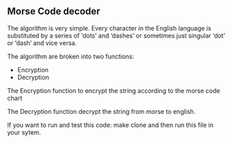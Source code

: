## Morse Code decoder
The algorithm is very simple. Every character in the English language is substituted by a series of ‘dots’ and ‘dashes’ or sometimes just singular ‘dot’ or ‘dash’ and vice versa. 

The algorithm are broken into two functions:
 - Encryption 
 - Decryption

The Encryption function to encrypt the string according to the morse code chart

The Decryption function decrypt the string from morse to english.

If you want to run and test this code:
make clone and then run this file in your sytem. 
